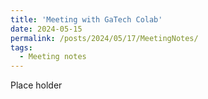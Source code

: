 ```yaml
---
title: 'Meeting with GaTech Colab'
date: 2024-05-15
permalink: /posts/2024/05/17/MeetingNotes/
tags:
  - Meeting notes
---
```


Place holder
